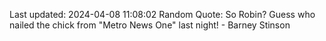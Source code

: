 Last updated: 2024-04-08 11:08:02
Random Quote: So Robin? Guess who nailed the chick from "Metro News One" last night! - Barney Stinson